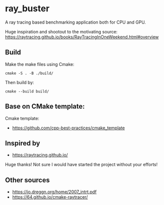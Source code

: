 # ray_buster

A ray tracing based benchmarking application both for CPU and GPU.

Huge inspiration and shootout to the motivating source: https://raytracing.github.io/books/RayTracingInOneWeekend.html#overview

## Build

Make the make files using Cmake:

```shell
cmake -S . -B ./build/
```

Then build by:

```shell
cmake --build build/
```

## Base on CMake template:

Cmake template:

- https://github.com/cpp-best-practices/cmake_template

## Inspired by

- https://raytracing.github.io/

Huge thanks! Not sure I would have started the project without your efforts!

## Other sources

- https://jo.dreggn.org/home/2007_intrt.pdf
- https://64.github.io/cmake-raytracer/
